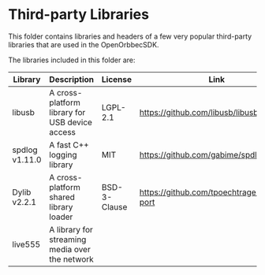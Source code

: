 # Third-party Libraries

This folder contains libraries and headers of a few very popular third-party libraries that are used in the OpenOrbbecSDK.

The libraries included in this folder are:

| Library | Description | License | Link |
|---------|-------------|------|---|
| libusb | A cross-platform library for USB device access | LGPL-2.1 | <https://github.com/libusb/libusb> |
| spdlog v1.11.0 | A fast C++ logging library | MIT | <https://github.com/gabime/spdlog> |
| Dylib v2.2.1 | A cross-platform shared library loader | BSD-3-Clause | <https://github.com/tpoechtrager/cctools-port> |
| live555 | A library for streaming media over the network |  |  |